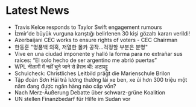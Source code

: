 # Latest News
-  Travis Kelce responds to Taylor Swift engagement rumours
-  İzmir'de büyük vurguna karıştığı belirlenen 30 kişi gözaltı kararı verildi!
-  Azerbaijani CEC works to ensure rights of voters - CEC Chairman
-  한동훈 "명품백 의혹, 저열한 몰카 공작…걱정할 부분은 분명"
-  Vive en una ciudad imponente y halló la forma para no extrañar sus raíces: “El solo hecho de ser argentino me abrió puertas”
-  WPL नीलामी में नहीं चुने जाने से हैरान थी: अटापट्टू
-  Schulcheck: Christliches Leitbild prägt die Marienschule Brilon
-  Tập đoàn Sơn Hải trả lương thưởng lái xe ben, xe ủi hơn 300 triệu một năm đang được ngân hàng nào cấp vốn?
-  Nach Merz-Äußerung Debatte über schwarz-grüne Koalition
-  UN stellen Finanzbedarf für Hilfe im Sudan vor
